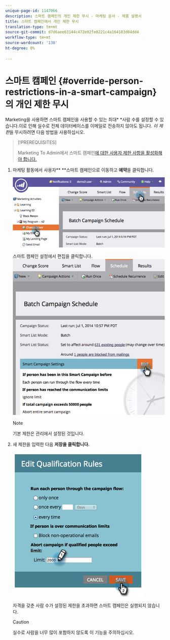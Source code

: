 ```yaml
---
unique-page-id: 1147066
description: 스마트 캠페인의 개인 제한 무시 - 마케팅 문서 - 제품 설명서
title: 스마트 캠페인에서 개인 제한 무시
translation-type: tm+mt
source-git-commit: d7d6aee63144c472e02fe0221c4a164183d04dd4
workflow-type: tm+mt
source-wordcount: '138'
ht-degree: 0%

---
```



# 스마트 캠페인 {#override-person-restrictions-in-a-smart-campaign}의 개인 제한 무시

Marketing을 사용하면 스마트 캠페인을 사용할 수 있는 최대* *사람 수를 설정할 수 있습니다.이로 인해 실수로 전체 데이터베이스를 이메일로 전송하지 않아도 됩니다. *이 제한*&#x200B;을 무시하려면 다음 방법을 사용하십시오.

>[!PREREQUISITES]
>
>Marketing To Admin에서 스마트 캠페인[에 대한 사용자 제한 사항을 활성화해야 합니다.](../../../../product-docs/administration/email-setup/enable-person-restrictions-for-smart-campaigns.md)

1. 마케팅 활동에서 사용자** **스마트 캠페인으로 이동하고 **예약**&#x200B;을 클릭합니다.

   ![](assets/one.png)

   스마트 캠페인 설정에서 편집을 클릭합니다.
   ![](assets/two.png)

   >[!NOTE]
   >
   >기본 제한은 관리에서 설정된 것입니다.

1. 새 제한을 입력한 다음 **저장을 클릭합니다.**

   ![](assets/three.png)

   자격을 갖춘 사람 수가 설정된 제한을 초과하면 스마트 캠페인은 실행되지 않습니다.

   >[!CAUTION]
   >
   >실수로 사람을 너무 많이 포함하지 않도록 이 기능을 주의하십시오.

